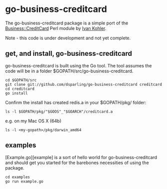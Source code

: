 go-business-creditcard
======================

The go-business-creditcard package is a simple port of the
[Business::CreditCard](http://search.cpan.org/dist/Business-CreditCard/) Perl module
by [Ivan Kohler](http://search.cpan.org/~ivan/).

Note - this code is under development and not yet complete.

## get, and install, go-business-creditcard

go-business-creditcard is built using the Go tool. The tool assumes the code will be in a folder $GOPATH/src/go-business-creditcard.


	cd $GOPATH/src
	git clone git://github.com/dsparling/go-business-creditcard creditcard
	cd creditcard
	go install

Confirm the install has created redis.a in your $GOPATH/pkg/<arch> folder:

	ls -l $GOPATH/pkg/"$GOOS"_"$GOARCH"/creditcard.a

e.g. on my Mac OS X (64b) 

	ls -l <my-gopath>/pkg/darwin_amd64

## examples

[Example.go][example] is a sort of hello world for go-business-creditcard and should get you started for the barebones necessities of using the package.

	cd examples
	go run example.go
